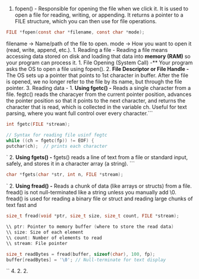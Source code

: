 
1. fopen() - Responsible for opening the file when we click it. It is used to open a file for reading, writing, or appending. It returns a pointer to a FILE structure, which you can then use for file operations.
   
```c
FILE *fopen(const char *filename, const char *mode);
```

filename → Name/path of the file to open.
mode → How you want to open it (read, write, append, etc.).
	1. Reading a file - Reading a file means accessing data stored on disk and loading that data into **memory (RAM)** so your program can process it.
		1. File Opening (System Call) -** Your program asks the OS to open a file using fopen(). 
		2. **File Descriptor or File Handle -** The OS sets up a pointer that points to 1st character in buffer. After the file is opened, we no longer refer to the file by its name, but through the file pointer.
		3. Reading data - 
			1. **Using fgetc() -** Reads a single character from a file. fegtc() reads the characyer from the current pointer position, advances the pointer position so that it points to the next character, and returns the character that is read, which is collected in the variable ch. Useful for text parsing, where you want full control over every character.```

```c
int fgetc(FILE *stream);

// Syntax for reading file usinf fegtc
while ((ch = fgetc(fp)) != EOF) {
putchar(ch);  // prints each character
```
`
			2.  **Using fgets() -** fgets() reads a line of text from a file or standard input, safely, and stores it in a character array (a string).
	```

```c
char *fgets(char *str, int n, FILE *stream);
```
`
			2. **Using fread() -** Reads a chunk of data (like arrays or structs) from a file. fread() is not null-terminated like a string unless you manually add \0. fread() is used for reading a binary file or struct and reading large chunks of text fast and 
```c
size_t fread(void *ptr, size_t size, size_t count, FILE *stream);

\\ ptr: Pointer to memory buffer (where to store the read data)
\\ size: Size of each element
\\ count: Number of elements to read
\\ stream: File pointer

size_t readBytes = fread(buffer, sizeof(char), 100, fp);
buffer[readBytes] = '\0'; // Null-terminate for text display
```
``
		4. 
	2. 
2. 

